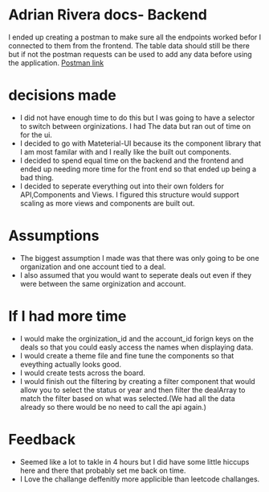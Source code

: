 # Adrian Rivera docs- Backend

I ended up creating a postman to make sure all the endpoints worked befor I connected to them from the frontend. The table data should still be there but if not the postman requests can be used to add any data before using the application. 
[Postman link](https://purpleinnovationllc.postman.co/workspace/My-Workspace~5f3a4c46-7752-4ef8-882b-932fda24ffc9/collection/23841261-93397643-5949-4f4f-af28-8512799b73d9?action=share&creator=23841261)

# decisions made
- I did not have enough time to do this but I was going to have a selector to switch between orginizations. I had The data but ran out of time on for the ui.
- I decided to go with Mateterial-UI because its the component library that I am most familar with and I really like the built out components.
- I decided to spend equal time on the backend and the frontend and ended up needing more time for the front end so that ended up being a bad thing. 
- I decided to seperate everything out into their own folders for API,Components and Views. I figured this structure would support scaling as more views and components are built out.

# Assumptions 
- The biggest assumption I made was that there was only going to be one organization and one account tied to a deal. 
- I also assumed that you would want to seperate deals out even if they were between the same orginization and account.

# If I had more time
- I would make the orginization_id and the account_id forign keys on the deals so that you could easly access the names when displaying data. 
- I would create a theme file and fine tune the components so that eveything actually looks good.
- I would create tests across the board.
- I would finish out the filtering by creating a filter component that would allow you to select the status or year and then filter the dealArray to match the filter based on what was selected.(We had all the data already so there would be no need to call the api again.)

# Feedback 

- Seemed like a lot to takle in 4 hours but I did have some little hiccups here and there that probably set me back on time.
- I Love the challange deffenitly more applicible than leetcode challanges.

